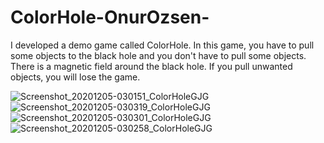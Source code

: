 # ColorHole-OnurOzsen-
I developed a demo game called ColorHole.  In this game, you have to pull some objects to the black hole and you don't have to pull some objects.  There is a magnetic field around the black hole.  If you pull unwanted objects, you will lose the game.

![Screenshot_20201205-030151_ColorHoleGJG](https://user-images.githubusercontent.com/32279964/101226865-83dd8e80-369e-11eb-96e1-31cf393098ef.jpg)
![Screenshot_20201205-030319_ColorHoleGJG](https://user-images.githubusercontent.com/32279964/101226870-86d87f00-369e-11eb-80db-5468a4013832.jpg)
![Screenshot_20201205-030301_ColorHoleGJG](https://user-images.githubusercontent.com/32279964/101226871-88a24280-369e-11eb-93a8-31c35c7f649b.jpg)
![Screenshot_20201205-030258_ColorHoleGJG](https://user-images.githubusercontent.com/32279964/101226874-8b049c80-369e-11eb-94fc-ea096f3b9d97.jpg)
